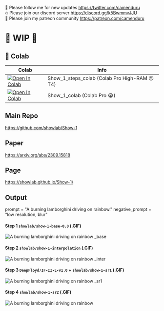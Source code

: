 🐣 Please follow me for new updates https://twitter.com/camenduru <br />
🔥 Please join our discord server https://discord.gg/k5BwmmvJJU <br />
🥳 Please join my patreon community https://patreon.com/camenduru <br />

# 🚦 WIP 🚦

## 🦒 Colab

| Colab | Info
| --- | --- |
[![Open In Colab](https://colab.research.google.com/assets/colab-badge.svg)](https://colab.research.google.com/github/camenduru/Show-1-colab/blob/main/Show_1_steps_colab.ipynb) | Show_1_steps_colab (Colab Pro High-RAM 😐 T4)
[![Open In Colab](https://colab.research.google.com/assets/colab-badge.svg)](https://colab.research.google.com/github/camenduru/Show-1-colab/blob/main/Show_1_colab.ipynb) | Show_1_colab (Colab Pro 😭)

## Main Repo
https://github.com/showlab/Show-1

## Paper
https://arxiv.org/abs/2309.15818

## Page
https://showlab.github.io/Show-1/

## Output

prompt = "A burning lamborghini driving on rainbow."
negative_prompt = "low resolution, blur"

#### Step 1 `showlab/show-1-base-0.0` (.GIF)
![A burning lamborghini driving on rainbow _base](https://github.com/camenduru/Show-1-colab/assets/54370274/591b4041-cf26-42ee-bae4-258495b79f80)

#### Step 2 `showlab/show-1-interpolation` (.GIF)
![A burning lamborghini driving on rainbow _inter](https://github.com/camenduru/Show-1-colab/assets/54370274/da6f82d5-2c2a-495f-b162-af6ff7fb4cfd)

#### Step 3 `DeepFloyd/IF-II-L-v1.0` + `showlab/show-1-sr1` (.GIF)
![A burning lamborghini driving on rainbow _sr1](https://github.com/camenduru/Show-1-colab/assets/54370274/c79f43bd-093e-4458-872b-e474545835ea)

#### Step 4 `showlab/show-1-sr2` (.GIF)
![A burning lamborghini driving on rainbow](https://github.com/camenduru/Show-1-colab/assets/54370274/34a5c0ef-3388-4720-b1f4-a8f9521e27a4)

